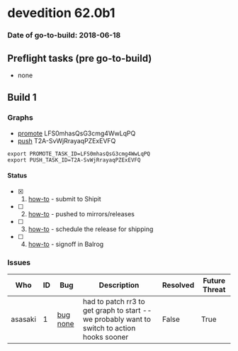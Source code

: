 # devedition 62.0b1

### Date of go-to-build: 2018-06-18

## Preflight tasks (pre go-to-build)
- none

## Build 1  

### Graphs
* [promote](https://tools.taskcluster.net/push-inspector/#/LFS0mhasQsG3cmg4WwLqPQ) LFS0mhasQsG3cmg4WwLqPQ
* [push](https://tools.taskcluster.net/push-inspector/#/T2A-SvWjRrayaqPZExEVFQ) T2A-SvWjRrayaqPZExEVFQ
```
export PROMOTE_TASK_ID=LFS0mhasQsG3cmg4WwLqPQ
export PUSH_TASK_ID=T2A-SvWjRrayaqPZExEVFQ
```


#### Status
- [x] 1.  [how-to](https://wiki.mozilla.org/Release:Release_Automation_on_Mercurial:Starting_a_Release#Submit_to_Ship_It)  - submit to Shipit
- [ ] 2.  [how-to](https://github.com/mozilla-releng/releasewarrior-2.0/blob/master/docs/release-promotion/desktop/howto.md#push-artifacts-to-releases-directory)  - pushed to mirrors/releases
- [ ] 3.  [how-to](https://github.com/mozilla-releng/releasewarrior-2.0/blob/master/docs/release-promotion/desktop/howto.md#ship-the-release)  - schedule the release for shipping
- [ ] 4.  [how-to](https://github.com/mozilla-releng/releasewarrior-2.0/blob/master/docs/release-promotion/desktop/howto.md#obtain-sign-offs-for-changes)  - signoff in Balrog

### Issues
| Who                 | ID               | Bug                                                                 | Description                | Resolved                | Future Threat                |
| ------------------- | ---------------- | ------------------------------------------------------------------- | -------------------------- | ----------------------- | ---------------------------- |
| asasaki  | 1 | [bug none](https://bugzil.la/none)        | had to patch rr3 to get graph to start -- we probably want to switch to action hooks sooner | False | True |

